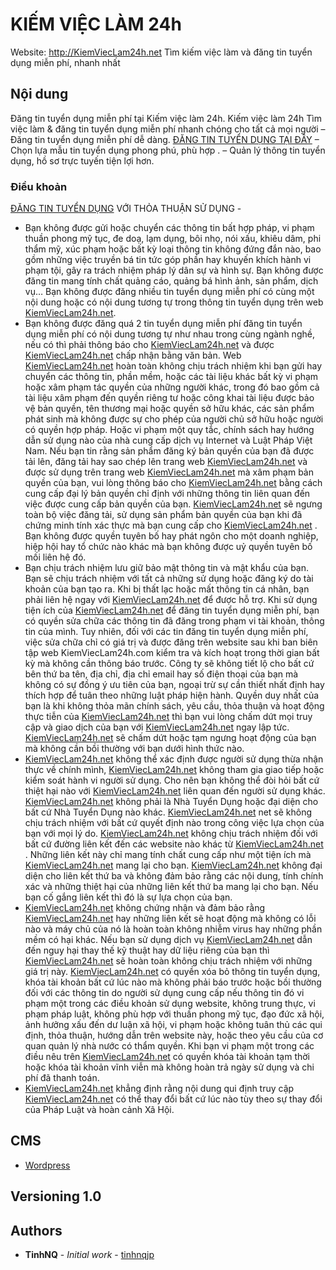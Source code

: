 <!--
  Title: KIẾMVIỆCLÀM24h.net
  website: http://KiemViecLam24h.net
  Description: Tìm kiếm việc làm và đăng tin tuyển dụng miễn phí, nhanh nhất
  Author: tinhnqjp
-->
# KIẾM VIỆC LÀM 24h

Website: http://KiemViecLam24h.net
Tìm kiếm việc làm và đăng tin tuyển dụng miễn phí, nhanh nhất

## Nội dung

Đăng tin tuyển dụng miễn phí tại Kiếm việc làm 24h. Kiếm việc làm 24h Tìm việc làm & đăng tin  tuyển dụng miễn phí nhanh chóng cho tất cả mọi người
– Đăng tin tuyển dụng miễn phí dễ dàng. [ĐĂNG TIN TUYỂN DỤNG TẠI ĐÂY](http://kiemvieclam24h.net/dang-tin-tuyen-dung/)
– Chọn lựa mẫu tin tuyển dụng phong phú, phù hợp .
– Quản lý thông tin tuyển dụng, hồ sơ trực tuyến tiện lợi hơn.

### Điều khoản

[ĐĂNG TIN TUYỂN DỤNG](http://kiemvieclam24h.net/dang-tin-tuyen-dung/) VỚI THỎA THUẬN SỬ DỤNG - 
* Bạn không được gửi hoặc chuyển các thông tin bất hợp pháp, vi phạm thuần phong mỹ tục, đe doạ, lạm dụng, bôi nhọ, nói xấu, khiêu dâm, phi thẩm mỹ, xúc phạm hoặc bất kỳ loại thông tin không đứng đắn nào, bao gồm những việc truyền bá tin tức góp phần hay khuyến khích hành vi phạm tội, gây ra trách nhiệm pháp lý dân sự và hình sự.
Bạn không được đăng tin mang tính chất quảng cáo, quảng bá hình ảnh, sản phẩm, dịch vụ…
Bạn không được đăng nhiều tin tuyển dụng miễn phí có cùng một nội dung hoặc có nội dung tương tự trong thông tin tuyển dụng trên web [KiemViecLam24h.net](https://KiemViecLam24h.net).
* Bạn không được đăng quá 2 tin tuyển dụng miễn phí đăng tin tuyển dụng miễn phí có nội dung tương tự như nhau trong cùng ngành nghề, nếu có thì phải thông báo cho [KiemViecLam24h.net](https://KiemViecLam24h.net) và được [KiemViecLam24h.net](https://KiemViecLam24h.net) chấp nhận bằng văn bản.
Web [KiemViecLam24h.net](https://KiemViecLam24h.net) hoàn toàn không chịu trách nhiệm khi bạn gửi hay chuyển các thông tin, phần mềm, hoặc các tài liệu khác bất kỳ vi phạm hoặc xâm phạm tác quyền của những người khác, trong đó bao gồm cả tài liệu xâm phạm đến quyền riêng tư hoặc công khai tài liệu được bảo vệ bản quyền, tên thương mại hoặc quyền sở hữu khác, các sản phẩm phát sinh mà không được sự cho phép của người chủ sở hữu hoặc người có quyền hợp pháp. Hoặc vi phạm một quy tắc, chính sách hay hướng dẫn sử dụng nào của nhà cung cấp dịch vụ Internet và Luật Pháp Việt Nam.
Nếu bạn tin rằng sản phẩm đăng ký bản quyền của bạn đã được tải lên, đăng tải hay sao chép lên trang web [KiemViecLam24h.net](https://KiemViecLam24h.net) và được sử dụng trên trang web [KiemViecLam24h.net](https://KiemViecLam24h.net) mà xâm phạm bản quyền của bạn, vui lòng thông báo cho [KiemViecLam24h.net](https://KiemViecLam24h.net) bằng cách cung cấp đại lý bản quyền chỉ định với những thông tin liên quan đến việc được cung cấp bản quyền của bạn. [KiemViecLam24h.net](https://KiemViecLam24h.net) sẽ ngưng toàn bộ việc đăng tải, sử dụng sản phẩm bản quyền của bạn khi đã chứng minh tính xác thực mà bạn cung cấp cho [KiemViecLam24h.net](https://KiemViecLam24h.net) .
Bạn không được quyền tuyên bố hay phát ngôn cho một doanh nghiệp, hiệp hội hay tổ chức nào khác mà bạn không được uỷ quyền tuyên bố mối liên hệ đó.
* Bạn chịu trách nhiệm lưu giữ bảo mật thông tin và mật khẩu của bạn. Bạn sẽ chịu trách nhiệm với tất cả những sử dụng hoặc đăng ký do tài khoản của bạn tạo ra. Khi bị thất lạc hoặc mất thông tin cá nhân, bạn phải liên hệ ngay với [KiemViecLam24h.net](https://KiemViecLam24h.net) để được hỗ trợ.
Khi sử dụng tiện ích của [KiemViecLam24h.net](https://KiemViecLam24h.net) để đăng tin tuyển dụng miễn phí, bạn có quyền sửa chữa các thông tin đã đăng trong phạm vi tài khoản, thông tin của mình. Tuy nhiên, đối với các tin đăng tin tuyển dụng miễn phí, việc sửa chữa chỉ có giá trị và được đăng trên website sau khi ban biên tập web KiemViecLam24h.com kiểm tra và kích hoạt trong thời gian bất kỳ mà không cần thông báo trước.
Công ty sẽ không tiết lộ cho bất cứ bên thứ ba tên, địa chỉ, địa chỉ email hay số điện thoại của bạn mà không có sự đồng ý ưu tiên của bạn, ngoại trừ sự cần thiết nhất định hay thích hợp để tuân theo những luật pháp hiện hành.
Quyền duy nhất của bạn là khi không thỏa mãn chính sách, yêu cầu, thỏa thuận và hoạt động thực tiễn của [KiemViecLam24h.net](https://KiemViecLam24h.net) thì bạn vui lòng chấm dứt mọi truy cập và giao dịch của bạn với [KiemViecLam24h.net](https://KiemViecLam24h.net) ngay lập tức. [KiemViecLam24h.net](https://KiemViecLam24h.net) sẽ chấm dứt hoặc tạm ngưng hoạt động của bạn mà không cần bồi thường với bạn dưới hình thức nào.
* [KiemViecLam24h.net](https://KiemViecLam24h.net) không thể xác định được người sử dụng thừa nhận thực về chính mình, [KiemViecLam24h.net](https://KiemViecLam24h.net) không tham gia giao tiếp hoặc kiểm soát hành vi người sử dụng. Cho nên bạn không thể đòi hỏi bất cứ thiệt hại nào với [KiemViecLam24h.net](https://KiemViecLam24h.net) liên quan đến người sử dụng khác.
[KiemViecLam24h.net](https://KiemViecLam24h.net) không phải là Nhà Tuyển Dụng hoặc đại diện cho bất cứ Nhà Tuyển Dụng nào khác. [KiemViecLam24h.net](https://KiemViecLam24h.net) net sẽ không chịu trách nhiệm với bất cứ quyết định nào trong công việc lựa chọn của bạn với mọi lý do.
[KiemViecLam24h.net](https://KiemViecLam24h.net) không chịu trách nhiệm đối với bất cứ đường liên kết đến các website nào khác từ [KiemViecLam24h.net](https://KiemViecLam24h.net) . Những liên kết này chỉ mang tính chất cung cấp như một tiện ích mà [KiemViecLam24h.net](https://KiemViecLam24h.net) mang lại cho bạn. [KiemViecLam24h.net](https://KiemViecLam24h.net) không đại diện cho liên kết thứ ba và không đảm bảo rằng các nội dung, tính chính xác và những thiệt hại của những liên kết thứ ba mang lại cho bạn. Nếu bạn cố gắng liên kết thì đó là sự lựa chọn của bạn.
* [KiemViecLam24h.net](https://KiemViecLam24h.net) không chứng nhận và đảm bảo rằng [KiemViecLam24h.net](https://KiemViecLam24h.net) hay những liên kết sẽ hoạt động mà không có lỗi nào và máy chủ của nó là hoàn toàn không nhiễm virus hay những phần mềm có hại khác. Nếu bạn sử dụng dịch vụ [KiemViecLam24h.net](https://KiemViecLam24h.net) dẫn đến nguy hại thay thế kỹ thuật hay dữ liệu riêng của bạn thì [KiemViecLam24h.net](https://KiemViecLam24h.net) sẽ hoàn toàn không chịu trách nhiệm với những giá trị này.
[KiemViecLam24h.net](https://KiemViecLam24h.net) có quyền xóa bỏ thông tin tuyển dụng, khóa tài khoản bất cứ lúc nào mà không phải báo trước hoặc bồi thường đối với các thông tin do người sử dụng cung cấp nếu thông tin đó vi phạm một trong các điều khoản sử dụng website, không trung thực, vi phạm pháp luật, không phù hợp với thuần phong mỹ tục, đạo đức xã hội, ảnh hưởng xấu đến dư luận xã hội, vi phạm hoặc không tuân thủ các qui định, thỏa thuận, hướng dẫn trên website này, hoặc theo yêu cầu của cơ quan quản lý nhà nước có thẩm quyền.
Khi bạn vi phạm một trong các điều nêu trên [KiemViecLam24h.net](https://KiemViecLam24h.net) có quyền khóa tài khoản tạm thời hoặc khóa tài khoản vĩnh viễn mà không hoàn trả ngày sử dụng và chi phí đã thanh toán.
* [KiemViecLam24h.net](https://KiemViecLam24h.net) khẳng định rằng nội dung qui định truy cập [KiemViecLam24h.net](https://KiemViecLam24h.net) có thể thay đổi bất cứ lúc nào tùy theo sự thay đổi của Pháp Luật và hoàn cảnh Xã Hội.
 

## CMS

* [Wordpress](https://github.com/WordPress/WordPress)

## Versioning 1.0

## Authors

* **TinhNQ** - *Initial work* - [tinhnqjp](https://github.com/tinhnqjp)

